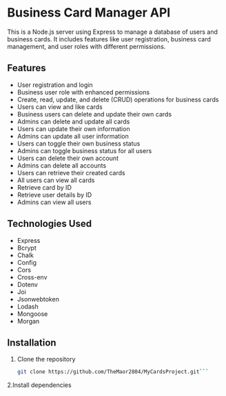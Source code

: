 # Business Card Manager API

This is a Node.js server using Express to manage a database of users and business cards. It includes features like user registration, business card management, and user roles with different permissions.

## Features
- User registration and login
- Business user role with enhanced permissions
- Create, read, update, and delete (CRUD) operations for business cards
- Users can view and like cards
- Business users can delete and update their own cards
- Admins can delete and update all cards
- Users can update their own information
- Admins can update all user information
- Users can toggle their own business status
- Admins can toggle business status for all users
- Users can delete their own account
- Admins can delete all accounts
- Users can retrieve their created cards
- All users can view all cards
- Retrieve card by ID
- Retrieve user details by ID
- Admins can view all users

## Technologies Used
- Express
- Bcrypt
- Chalk
- Config
- Cors
- Cross-env
- Dotenv
- Joi
- Jsonwebtoken
- Lodash
- Mongoose
- Morgan

## Installation

1. Clone the repository
   ```sh
   git clone https://github.com/TheMaor2804/MyCardsProject.git```

2.Install dependencies

